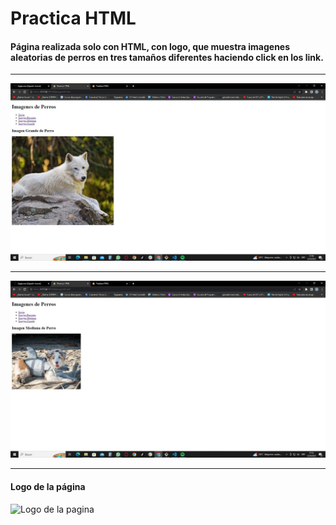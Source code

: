 # Practica HTML

#### Página realizada solo con HTML, con logo, que muestra imagenes aleatorias de perros en tres tamaños diferentes haciendo click en los link.

---
<!-- Imagenes del Programa -->

![Imangen aleatoria grande](img/html01.jpg)
___
![Imagen aleatoria mediana](img/html02.jpg)
___

<!-- Logo -->
#### Logo de la página

![Logo de la pagina](img/dog%20logo.ico)
